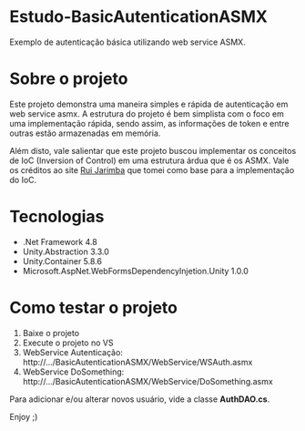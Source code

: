 # Estudo-BasicAutenticationASMX
Exemplo de autenticação básica utilizando web service ASMX.

<h1>Sobre o projeto</h1>
Este projeto demonstra uma maneira simples e rápida de autenticação em web service asmx. A estrutura do projeto é bem simplista com o foco em uma implementação rápida, sendo assim, as informações de token e entre outras estão armazenadas em memória.

Além disto, vale salientar que este projeto buscou implementar os conceitos de IoC (Inversion of Control) em uma estrutura árdua que é os ASMX. Vale os créditos ao site <a href="https://ruijarimba.wordpress.com/2011/12/27/asp-net-web-services-dependency-injection-using-unity/"  target="_blank">Rui Jarimba</a> que tomei como base para a implementação do IoC.

<h1>Tecnologias</h1>
<ul>
<li>.Net Framework 4.8</li>
<li>Unity.Abstraction 3.3.0</li>
<li>Unity.Container 5.8.6</li>
<li>Microsoft.AspNet.WebFormsDependencyInjetion.Unity 1.0.0</li>
</ul>

<h1>Como testar o projeto</h1>

<ol>
<li>Baixe o projeto</li>
<li>Execute o projeto no VS</li>
<li>WebService Autenticação: http://.../BasicAutenticationASMX/WebService/WSAuth.asmx</li>
<li>WebService DoSomething: http://.../BasicAutenticationASMX/WebService/DoSomething.asmx</li>
</ol>

Para adicionar e/ou alterar novos usuário, vide a classe <strong>AuthDAO.cs</strong>.

Enjoy ;)
